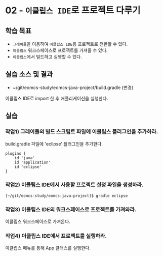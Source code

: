 # 02 - `이클립스 IDE`로 프로젝트 다루기

## 학습 목표

- `그레이들`을 이용하여 `이클립스 IDE`용 프로젝트로 전환할 수 있다.
- `이클립스` 워크스페이스로 프로젝트를 가져올 수 있다.
- `이클립스`에서 빌드하고 실행할 수 있다.

## 실습 소스 및 결과

- ~/git/eomcs-study/eomcs-java-project/build.gradle (변경)

이클립스 IDE로 import 한 후 애플리케이션을 실행한다.

## 실습

### 작업1) 그레이들의 빌드 스크립트 파일에 이클립스 플러그인을 추가하라.

build.gradle 파일에 'eclipse' 플러그인을 추가한다.

```
plugins {
    id 'java'
    id 'application'
    id 'eclipse'
}
```

### 작업2) 이클립스 IDE에서 사용할 프로젝트 설정 파일을 생성하라.

```
[~/git/eomcs-study/eomcs-java-project]$ gradle eclipse
```

### 작업3) 이클립스 IDE의 워크스페이스로 프로젝트를 가져와라.

이클립스 워크스페이스로 가져온다.

### 작업4) 이클립스 IDE에서 프로젝트를 실행하라.

이클립스 메뉴를 통해 App 클래스를 실행한다.
